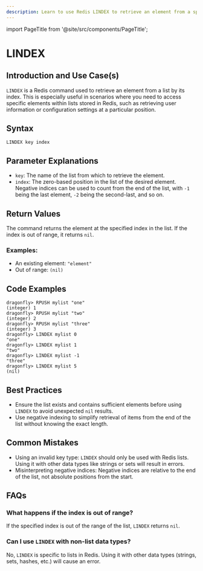 ```yaml
---
description: Learn to use Redis LINDEX to retrieve an element from a specified position in a list.
---
```


import PageTitle from '@site/src/components/PageTitle';

# LINDEX

<PageTitle title="Redis LINDEX Explained (Better Than Official Docs)" />

## Introduction and Use Case(s)

`LINDEX` is a Redis command used to retrieve an element from a list by its index. This is especially useful in scenarios where you need to access specific elements within lists stored in Redis, such as retrieving user information or configuration settings at a particular position.

## Syntax

```plaintext
LINDEX key index
```

## Parameter Explanations

- `key`: The name of the list from which to retrieve the element.
- `index`: The zero-based position in the list of the desired element. Negative indices can be used to count from the end of the list, with `-1` being the last element, `-2` being the second-last, and so on.

## Return Values

The command returns the element at the specified index in the list. If the index is out of range, it returns `nil`.

### Examples:

- An existing element: `"element"`
- Out of range: `(nil)`

## Code Examples

```cli
dragonfly> RPUSH mylist "one"
(integer) 1
dragonfly> RPUSH mylist "two"
(integer) 2
dragonfly> RPUSH mylist "three"
(integer) 3
dragonfly> LINDEX mylist 0
"one"
dragonfly> LINDEX mylist 1
"two"
dragonfly> LINDEX mylist -1
"three"
dragonfly> LINDEX mylist 5
(nil)
```

## Best Practices

- Ensure the list exists and contains sufficient elements before using `LINDEX` to avoid unexpected `nil` results.
- Use negative indexing to simplify retrieval of items from the end of the list without knowing the exact length.

## Common Mistakes

- Using an invalid key type: `LINDEX` should only be used with Redis lists. Using it with other data types like strings or sets will result in errors.
- Misinterpreting negative indices: Negative indices are relative to the end of the list, not absolute positions from the start.

## FAQs

### What happens if the index is out of range?

If the specified index is out of the range of the list, `LINDEX` returns `nil`.

### Can I use `LINDEX` with non-list data types?

No, `LINDEX` is specific to lists in Redis. Using it with other data types (strings, sets, hashes, etc.) will cause an error.
